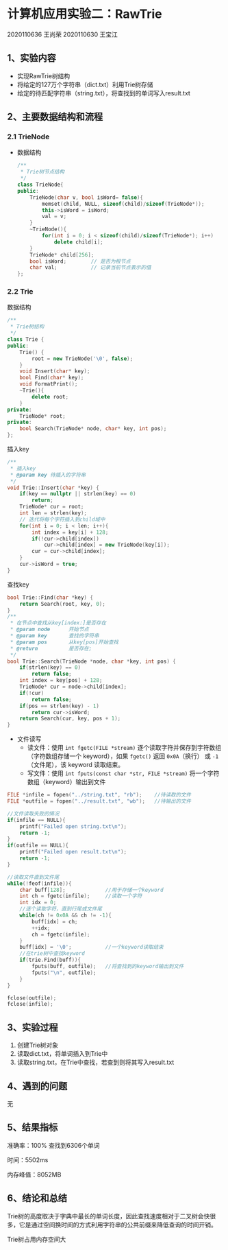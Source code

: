 # 计算机应用实验二：RawTrie

2020110636 王尚荣	2020110630 王宝江

## 1、实验内容

- 实现RawTrie树结构
- 将给定的127万个字符串（dict.txt）利用Trie树存储
- 给定的待匹配字符串（string.txt），将查找到的单词写入result.txt

## 2、主要数据结构和流程

### 2.1 TrieNode

- 数据结构

  ```c++
  /**
   * Trie树节点结构
   */
  class TrieNode{
  public:
      TrieNode(char v, bool isWord= false){
          memset(child, NULL, sizeof(child)/sizeof(TrieNode*));
          this->isWord = isWord;
          val = v;
      }
      ~TrieNode(){
          for(int i = 0; i < sizeof(child)/sizeof(TrieNode*); i++)
              delete child[i];
      }
      TrieNode* child[256];
      bool isWord;        // 是否为根节点
      char val;           // 记录当前节点表示的值
  };
  ```

### 2.2 Trie

数据结构

```C++
/**
 * Trie树结构
 */
class Trie {
public:
    Trie() {
        root = new TrieNode('\0', false);
    }
    void Insert(char* key);
    bool Find(char* key);
    void FormatPrint();
    ~Trie(){
        delete root;
    }
private:
    TrieNode* root;
private:
    bool Search(TrieNode* node, char* key, int pos);
};
```

插入key

```c++
/**
 * 插入key
 * @param key 待插入的字符串
 */
void Trie::Insert(char *key) {
    if(key == nullptr || strlen(key) == 0)
        return;
    TrieNode* cur = root;
    int len = strlen(key);
    // 迭代将每个字符插入到child域中
    for(int i = 0; i < len; i++){
        int index = key[i] + 128;
        if(!cur->child[index])
            cur->child[index] = new TrieNode(key[i]);
        cur = cur->child[index];
    }
    cur->isWord = true;
}
```

查找key

```c++
bool Trie::Find(char *key) {
    return Search(root, key, 0);
}
/**
 * 在节点中查找从key[index:]是否存在
 * @param node      开始节点
 * @param key       查找的字符串
 * @param pos       从key[pos]开始查找
 * @return          是否存在;
 */
bool Trie::Search(TrieNode *node, char *key, int pos) {
    if(strlen(key) == 0)
        return false;
    int index = key[pos] + 128;
    TrieNode* cur = node->child[index];
    if(!cur)
        return false;
    if(pos == strlen(key) - 1)
        return cur->isWord;
    return Search(cur, key, pos + 1);
}
```

- 文件读写
  - 读文件：使用 `int fgetc(FILE *stream)` 逐个读取字符并保存到字符数组（字符数组存储一个 keyword），如果 `fgetc()` 返回 `0x0A`（换行） 或 `-1`（文件尾），该 keyword 读取结束。
  - 写文件：使用 `int fputs(const char *str, FILE *stream)` 将一个字符数组（keyword）输出到文件

```c++
FILE *infile = fopen("../string.txt", "rb");	//待读取的文件
FILE *outfile = fopen("../result.txt", "wb");	//待输出的文件

//文件读取失败的情况
if(infile == NULL){
    printf("Failed open string.txt\n");
    return -1;
}
if(outfile == NULL){
    printf("Failed open result.txt\n");
    return -1;
}

//读取文件直到文件尾
while(!feof(infile)){
    char buff[128];				//用于存储一个keyword
    int ch = fgetc(infile);		//读取一个字符
    int idx = 0;
    //逐个读取字符，直到行尾或文件尾
    while(ch != 0x0A && ch != -1){
        buff[idx] = ch;
        ++idx;
        ch = fgetc(infile);
    }
    buff[idx] = '\0';			//一个keyword读取结束
    //在trie树中查找keyword
    if(trie.Find(buff)){		
        fputs(buff, outfile);	//将查找到的keyword输出到文件
        fputs("\n", outfile);
    }
}

fclose(outfile);
fclose(infile);
```



## 3、实验过程

1. 创建Trie树对象
2. 读取dict.txt，将单词插入到Trie中
3. 读取string.txt，在Trie中查找，若查到则将其写入result.txt

## 4、遇到的问题

无

## 5、结果指标

准确率：100% 查找到6306个单词

时间：5502ms

内存峰值：8052MB

## 6、结论和总结

Trie树的高度取决于字典中最长的单词长度，因此查找速度相对于二叉树会快很多，它是通过空间换时间的方式利用字符串的公共前缀来降低查询的时间开销。

Trie树占用内存空间大

